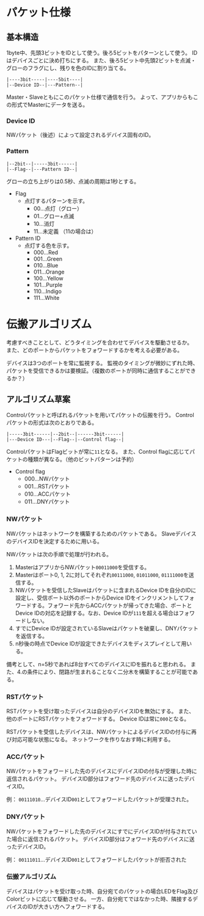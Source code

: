 # パケット仕様
## 基本構造
1byte中、先頭3ビットをIDとして使う。後ろ5ビットをパターンとして使う。
IDはデバイスごとに決め打ちにする。
また、後ろ5ビット中先頭2ビットを点滅・グローのフラグにし、残りを色のIDに割り当てる。

````
|----3bit-----|----5bit----|
|--Device ID--|---Pattern--|
````

Master・Slaveともにこのパケット仕様で通信を行う。
よって、アプリからもこの形式でMasterにデータを送る。

### Device ID
NWパケット（後述）によって設定されるデバイス固有のID。

### Pattern
````
|--2bit--|-----3bit------|
|--Flag--|---Pattern ID--|
````

グローの立ち上がりは0.5秒、点滅の周期は1秒とする。

- Flag
	- 点灯するパターンを示す。
		- 00...点灯（グロー）
		- 01...グロー+点滅
		- 10...消灯
		- 11...未定義
		（11の場合は）
- Pattern ID
	- 点灯する色を示す。
		- 000...Red
		- 001...Green
		- 010...Blue
		- 011...Orange
		- 100...Yellow
		- 101...Purple
		- 110...Indigo
		- 111...White

# 伝搬アルゴリズム
考慮すべきこととして、どうタイミングを合わせてデバイスを駆動させるか。
また、どのポートからパケットをフォワードするかを考える必要がある。

デバイスは3つのポートを常に監視する。
監視のタイミングが微妙にずれた時、パケットを受信できるかは要検証。（複数のポートが同時に通信することができるか？）

## アルゴリズム草案
Controlパケットと呼ばれるパケットを用いてパケットの伝搬を行う。
Controlパケットの形式は次のとおりである。

````
|-----3bit------|--2bit--|------3bit------|
|---Device ID---|--Flag--|--Control flag--|
````

ControlパケットはFlagビットが常に`11`となる。
また、Control flagに応じてパケットの種類が異なる。（他のビットパターンは予約）

- Control flag
	- 000...NWパケット
	- 001...RSTパケット
	- 010...ACCパケット
	- 011...DNYパケット

### NWパケット
NWパケットはネットワークを構築するためのパケットである。
SlaveデバイスのデバイスIDを決定するために用いる。

NWパケットは次の手順で処理が行われる。

1. MasterはアプリからNWパケット`00011000`を受信する。
2. Masterはポート0, 1, 2に対してそれぞれ`00111000`, `01011000`, `01111000`を送信する。
3. NWパケットを受信したSlaveはパケットに含まれるDevice IDを自分のIDに設定し、受信ポート以外のポートからDevice IDをインクリメントしてフォワードする。フォワード先からACCパケットが帰ってきた場合、ポートとDevice IDの対応を記録する。なお、Device IDが`111`を超える場合はフォワードしない。
4. すでにDevice IDが設定されているSlaveはパケットを破棄し、DNYパケットを返信する。
5. n秒後の時点でDevice IDが設定できたデバイスをディスプレイとして用いる。

備考として、n=5秒であれば8台すべてのデバイスにIDを振れると思われる。
また、4.の条件により、閉路が生まれることなく二分木を構築することが可能である。

### RSTパケット
RSTパケットを受け取ったデバイスは自分のデバイスIDを無効にする。
また、他のポートにRSTパケットをフォワードする。
Device IDは常に`000`となる。

RSTパケットを受信したデバイスは、NWパケットによるデバイスIDの付与に再び対応可能な状態になる。
ネットワークを作りなおす時に利用する。

### ACCパケット
NWパケットをフォワードした先のデバイスにデバイスIDの付与が受理した時に返信されるパケット。
デバイスID部分はフォワード先のデバイスに送ったデバイスID。

例：
`00111010`...デバイスID`001`としてフォワードしたパケットが受理された。

### DNYパケット
NWパケットをフォワードした先のデバイスにすでにデバイスIDが付与されていた場合に返信されるパケット。
デバイスID部分はフォワード先のデバイスに送ったデバイスID。

例：
`00111011`...デバイスID`001`としてフォワードしたパケットが拒否された

### 伝搬アルゴリズム
デバイスはパケットを受け取った時、自分宛てのパケットの場合LEDをFlag及びColorビットに応じて駆動させる。
一方、自分宛てではなかった時、隣接するデバイスのIDが大きい方へフォワードする。
